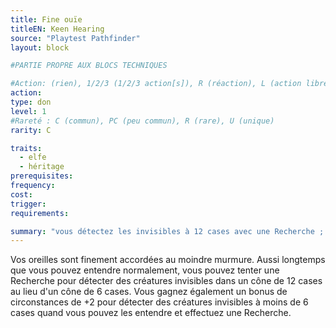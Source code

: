 ```yaml
---
title: Fine ouïe
titleEN: Keen Hearing
source: "Playtest Pathfinder"
layout: block

#PARTIE PROPRE AUX BLOCS TECHNIQUES

#Action: (rien), 1/2/3 (1/2/3 action[s]), R (réaction), L (action libre)
action: 
type: don
level: 1
#Rareté : C (commun), PC (peu commun), R (rare), U (unique)
rarity: C

traits:
  - elfe
  - héritage
prerequisites:
frequency:
cost:
trigger:
requirements:

summary: "vous détectez les invisibles à 12 cases avec une Recherche ; +2 à 6 cases"
---
```


Vos oreilles sont finement accordées au moindre murmure. Aussi longtemps que vous pouvez entendre normalement, vous pouvez tenter une Recherche pour détecter des créatures invisibles dans un cône de 12 cases au lieu d'un cône de 6 cases. Vous gagnez également un bonus de circonstances de +2 pour détecter des créatures invisibles à moins de 6 cases quand vous pouvez les entendre et effectuez une Recherche.
